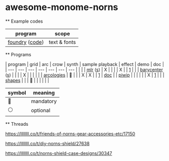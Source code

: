 # awesome-monome-norns


** Example codes

| program                                                                                | scope        |
| ---                                                                                    | ---          |
| [foundry](https://llllllll.co/t/foundry) ([code](https://github.com/csboling/foundry)) | text & fonts |


** Programs

| program                                                                                        | grid         | arc | crow         | synth | sample playback | effect | demo                                                               | doc                                                  |
| ---                                                                                            | ---          | --- | ---          | ---   | ---             | ---    |                                                                    |                                                      |
| [mlr](https://llllllll.co/t/mlr-norns) ([s](https://github.com/tehn/mlr))                      | X            |     |              |       | X               |        | [1](https://vimeo.com/266741634)                                   |                                                      |
| [barycenter](https://llllllll.co/t/barycenter) ([s](https://github.com/echophon/barycenter))   |              |     |              | X     |                 |        |                                                                    |                                                      |
| [arcologies](https://llllllll.co/t/arcologies-v1-1-15-music-hackspace-workshop-oct-10th/35752) | :red_circle: |     |              | X     | X               |        | [1](https://www.instagram.com/p/CFG3U3TBjlr/?igshid=1sr5uujalqhac) | [doc](https://tyleretters.github.io/arcologies-docs) |
| [piwip](https://llllllll.co/t/piwip)                                                           |              |     |              |       |                 | X      | [1](https://www.instagram.com/p/CFla2iJh9zC/)                      |                                                      |
| [shapes](https://llllllll.co/t/shapes/36759)                                                   |              |     | :red_circle: |       |                 |        |                                                                    |                                                      |


| symbol         | meaning   |
| ---            | ---       |
| :red_circle:   | mandatory |
| :white_circle: | optional  |


** Threads

https://llllllll.co/t/friends-of-norns-gear-accessories-etc/17150

https://llllllll.co/t/diy-norns-shield/27638

https://llllllll.co/t/norns-shield-case-designs/30347
